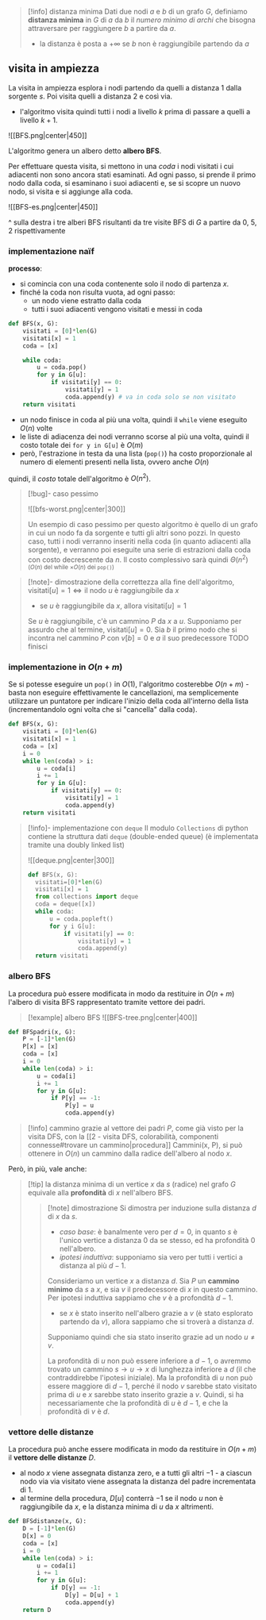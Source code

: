 > [!info] distanza minima
> Dati due nodi $a$ e $b$ di un grafo $G$, definiamo **distanza minima** in $G$ di $a$ da $b$ il *numero minimo di archi* che bisogna attraversare per raggiungere $b$ a partire da $a$.
> - la distanza è posta a $+\infty$ se $b$ non è raggiungibile partendo da $a$

## visita in ampiezza
La visita in ampiezza esplora i nodi partendo da quelli a distanza $1$ dalla sorgente $s$. Poi visita quelli a distanza $2$ e così via.
- l'algoritmo visita quindi tutti i nodi a livello $k$ prima di passare a quelli a livello $k+1$.

![[BFS.png|center|450]]

L'algoritmo genera un albero detto **albero BFS**.

Per effettuare questa visita, si mettono in una *coda* i nodi visitati i cui adiacenti non sono ancora stati esaminati.
Ad ogni passo, si prende il primo nodo dalla coda, si esaminano i suoi adiacenti e, se si scopre un nuovo nodo, si visita e si aggiunge alla coda.

![[BFS-es.png|center|450]]

^ sulla destra i tre alberi BFS risultanti da tre visite BFS di $G$ a partire da $0$, $5$, $2$ rispettivamente

### implementazione naïf
**processo**:
- si comincia con una coda contenente solo il nodo di partenza $x$.
- finché la coda non risulta vuota, ad ogni passo:
	- un nodo viene estratto dalla coda
	- tutti i suoi adiacenti vengono visitati e messi in coda

```python
def BFS(x, G):
	visitati = [0]*len(G)
	visitati[x] = 1
	coda = [x]

	while coda:
		u = coda.pop()
		for y in G[u]:
			if visitati[y] == 0:
				visitati[y] = 1
				coda.append(y) # va in coda solo se non visitato
	return visitati
```

- un nodo finisce in coda al più una volta, quindi il `while` viene eseguito $O(n)$ volte
- le liste di adiacenza dei nodi verranno scorse al più una volta, quindi il costo totale dei `for y in G[u]` è $O(m)$
- però, l'estrazione in testa da una lista (`pop()`) ha costo proporzionale al numero di elementi presenti nella lista, ovvero anche $O(n)$

quindi, il *costo* totale dell'algoritmo è $O(n^2)$.

>[!bug]- caso pessimo
>
>![[bfs-worst.png|center|300]]
>
>Un esempio di caso pessimo per questo algoritmo è quello di un grafo in cui un nodo fa da sorgente e tutti gli altri sono pozzi.
>In questo caso, tutti i nodi verranno inseriti nella coda (in quanto adiacenti alla sorgente), e verranno poi eseguite una serie di estrazioni dalla coda con costo decrescente da $n$. Il costo complessivo sarà quindi $\Theta(n^2)$ <small>($O(n)$ del while $\times O(n)$ dei `pop()`)</small>

>[!note]- dimostrazione della correttezza
>alla fine dell'algoritmo, $\text{visitati}[u] = 1\iff\text{il nodo } u \text{ è raggiungibile da } x$
>
>- se $u$ è raggiungibile da $x$, allora $\text{visitati}[u]=1$
>
>Se $u$ è raggiungibile, c'è un cammino $P$ da $x$ a $u$. Supponiamo per assurdo che al termine, $\text{visitati}[u]=0$. Sia $b$ il primo nodo che si incontra nel cammino $P$ con $v[b]=0$ e $a$ il suo predecessore
>TODO finisci

### implementazione in $O(n+m)$
Se si potesse eseguire un `pop()` in $O(1)$, l'algoritmo costerebbe $O(n+m)$ - basta non eseguire effettivamente le cancellazioni, ma semplicemente utilizzare un puntatore per indicare l'inizio della coda all'interno della lista (incrementandolo ogni volta che si "cancella" dalla coda).

```python 
def BFS(x, G):
	visitati = [0]*len(G)
	visitati[x] = 1
	coda = [x]
	i = 0
	while len(coda) > i:
		u = coda[i]
		i += 1
		for y in G[u]:
			if visitati[y] == 0:
				visitati[y] = 1
				coda.append(y)
	return visitati
```

> [!info]- implementazione con `deque`
> Il modulo `Collections` di python contiene la struttura dati `deque` (double-ended queue) (è implementata tramite una doubly linked list)
> 
> ![[deque.png|center|300]]
>  
> ```python
> def BFS(x, G):
> 	visitati=[0]*len(G)
> 	visitati[x] = 1
> 	from collections import deque
> 	coda = deque([x])
> 	while coda:
> 		u = coda.popleft()
> 		for y i G[u]:
> 			if visitati[y] == 0:
> 				visitati[y] = 1
> 				coda.append(y)
> 	return visitati
> ```

### albero BFS
La procedura può essere modificata in modo da restituire in $O(n+m)$ l'albero di visita BFS rappresentato tramite vettore dei padri.

> [!example] albero BFS
> ![[BFS-tree.png|center|400]]

```python
def BFSpadri(x, G):
	P = [-1]*len(G)
	P[x] = [x]
	coda = [x]
	i = 0
	while len(coda) > i:
		u = coda[i]
		i += 1
		for y in G[u]:
			if P[y] == -1:
				P[y] = u
				coda.append(y)
```

>[!info] cammino
>grazie al vettore dei padri $P$, come già visto per la visita DFS, con la [[2 - visita DFS, colorabilità, componenti connesse#trovare un cammino|procedura]] $\text{Cammini(x, P)}$, si può ottenere in $O(n)$ un cammino dalla radice dell'albero al nodo $x$.

Però, in più, vale anche:
>[!tip] la distanza minima di un vertice $x$ da $s$ (radice) nel grafo $G$ equivale alla **profondità** di $x$ nell'albero BFS.
>>[!note] dimostrazione
>>Si dimostra per induzione sulla distanza $d$ di $x$ da $s$. 
>>- *caso base*: è banalmente vero per $d=0$, in quanto $s$ è l'unico vertice a distanza $0$ da se stesso, ed ha profondità $0$ nell'albero.
>>- *ipotesi induttiva*: supponiamo sia vero per tutti i vertici a distanza al più $d-1$.
>>
>>Consideriamo un vertice $x$ a distanza $d$. Sia $P$ un **cammino minimo** da $s$ a $x$, e sia $v$ il predecessore di $x$ in questo cammino. Per ipotesi induttiva sappiamo che $v$ è a profondità $d-1$.
>>- se $x$ è stato inserito nell'albero grazie a $v$ (è stato esplorato partendo da $v$), allora sappiamo che si troverà a distanza $d$.
>>
>>Supponiamo quindi che sia stato inserito grazie ad un nodo $u\neq v$.
>> 
>>La profondità di $u$ non può essere inferiore a $d-1$, o avremmo trovato un cammino $s\to u\to x$ di lunghezza inferiore a $d$ (il che contraddirebbe l'ipotesi iniziale). Ma la profondità di $u$ non può essere maggiore di $d-1$, perché il nodo $v$ sarebbe stato visitato prima di $u$ e $x$ sarebbe stato inserito grazie a $v$. Quindi, si ha necessariamente che la profondità di $u$ è $d-1$, e che la profondità di $v$ è $d$.

### vettore delle distanze
La procedura può anche essere modificata in modo da restituire in $O(n+m)$ il **vettore delle distanze** $D$.
- al nodo $x$ viene assegnata distanza zero, e a tutti gli altri $-1$ - a ciascun nodo via via visitato viene assegnata la distanza del padre incrementata di $1$.
- al termine della procedura, $D[u]$ conterrà $-1$ se il nodo $u$ non è raggiungibile da $x$, e la distanza minima di $u$ da $x$ altrimenti.

```python
def BFSdistanze(x, G):
	D = [-1]*len(G)
	D[x] = 0
	coda = [x]
	i = 0
	while len(coda) > i:
		u = coda[i]
		i += 1
		for y in G[u]:
			if D[y] == -1:
				D[y] = D[u] + 1
				coda.append(y)
	return D
```